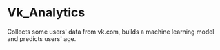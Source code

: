 # Vk_Analytics
Collects some users' data from vk.com, builds a machine learning model and predicts users' age.
